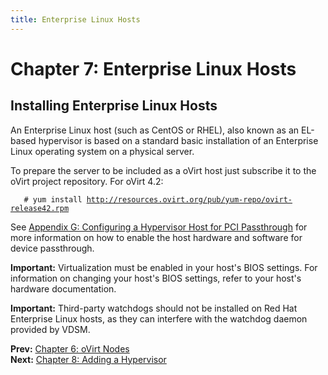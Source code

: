 ```yaml
---
title: Enterprise Linux Hosts
---
```


# Chapter 7: Enterprise Linux Hosts

## Installing Enterprise Linux Hosts

An Enterprise Linux host (such as CentOS or RHEL), also known as an EL-based hypervisor is based on a standard basic installation of an Enterprise Linux operating system on a physical server.

To prepare the server to be included as a oVirt host just subscribe it to the oVirt project repository.
   For oVirt 4.2:

  `   # yum install `[`http://resources.ovirt.org/pub/yum-repo/ovirt-release42.rpm`](http://resources.ovirt.org/pub/yum-repo/ovirt-release42.rpm)

See [Appendix G: Configuring a Hypervisor Host for PCI Passthrough](../appe-Configuring_a_Hypervisor_Host_for_PCI_Passthrough) for more information on how to enable the host hardware and software for device passthrough.

**Important:** Virtualization must be enabled in your host's BIOS settings. For information on changing your host's BIOS settings, refer to your host's hardware documentation.

**Important:** Third-party watchdogs should not be installed on Red Hat Enterprise Linux hosts, as they can interfere with the watchdog daemon provided by VDSM.

**Prev:** [Chapter 6: oVirt Nodes](../chap-oVirt_Nodes) <br>
**Next:** [Chapter 8: Adding a Hypervisor](../chap-Adding_a_Hypervisor)
